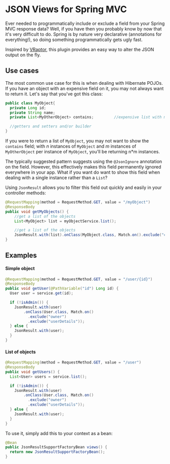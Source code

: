 # JSON Views for Spring MVC

Ever needed to programmatically include or exclude a field from your Spring MVC response data? Well, if you have then you probably know by now that it's very difficult to do. Spring is by nature very declarative (annotations for everything!), so doing something programmatically gets ugly fast.

Inspired by [VRaptor](http://www.vraptor.org/), this plugin provides an easy way to alter the JSON output on the fly.

## Use cases

The most common use case for this is when dealing with Hibernate POJOs. If you have an object with an expensive field on it, you may not always want to return it. Let's say that you've got this class:

```java
public class MyObject{
  private Long id;
  private String name;
  private List<MyOtherObject> contains;         //expensive list with many entries

  //getters and setters and/or builder
}
```

If you were to return a list of `MyObject`, you may not want to show the `contains` field; with *n* instances of `MyObject` and *m* instances of `MyOtherObject` per instance of `MyObject`, you'll be returning n\*m instances.

The typically suggested pattern suggests using the `@JsonIgnore` annotation on the field. However, this effectively makes this field permanently ignored everywhere in your app. What if you want do want to show this field when dealing with a single instance rather than a `List`?

Using `JsonResult` allows you to filter this field out quickly and easily in your controller methods:

```java
@RequestMapping(method = RequestMethod.GET, value = "/myObject")
@ResponseBody
public void getMyObjects() {
    //get a list of the objects
    List<MyObject> list = myObjectService.list();

    //get a list of the objects
    JsonResult.with(list).onClass(MyObject.class, Match.on().exclude("contains"));
}
```

## Examples

#### Simple object
```java
@RequestMapping(method = RequestMethod.GET, value = "/user/{id}")
@ResponseBody
public void getUser(@PathVariable("id") Long id) {
  User user = service.get(id);

  if (!isAdmin()) {
    JsonResult.with(user)
        .onClass(User.class, Match.on()
          .exclude("owner")
          .exclude("userDetails"));
  } else {
    JsonResult.with(user);
  }
}
```

#### List of objects
```java
@RequestMapping(method = RequestMethod.GET, value = "/user")
@ResponseBody
public void getUsers() {
  List<User> users = service.list();

  if (!isAdmin()) {
    JsonResult.with(user)
        .onClass(User.class, Match.on()
          .exclude("owner")
          .exclude("userDetails"));
  } else {
    JsonResult.with(user);
  }
}
```

To use it, simply add this to your context as a bean:

```java
@Bean
public JsonResultSupportFactoryBean views() {
  return new JsonResultSupportFactoryBean();
}
```


